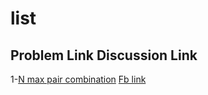 # list

## Problem Link                                       Discussion Link

1-[N max pair combination](https://www.interviewbit.com/problems/n-max-pair-combinations/)        [Fb link](https://www.facebook.com/plugins/post.php?href=https%3A%2F%2Fwww.facebook.com%2Fpermalink.php%3Fstory_fbid%3D1921935381357536%26id%3D1921934871357587&width=500)

